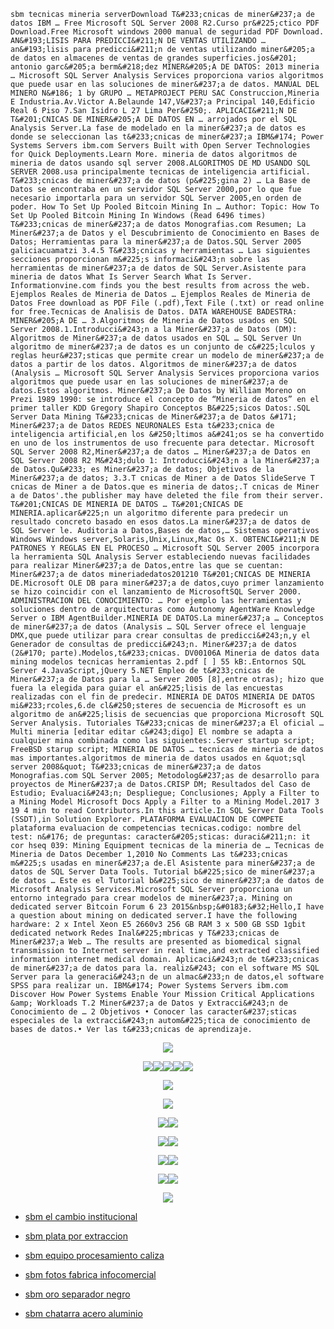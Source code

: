 
```
sbm tecnicas mineria serverDownload T&#233;cnicas de miner&#237;a de datos IBM … Free Microsoft SQL Server 2008 R2.Curso pr&#225;ctico PDF Download.Free Microsoft windows 2000 manual de seguridad PDF Download. AN&#193;LISIS PARA PREDICCI&#211;N DE VENTAS UTILIZANDO … an&#193;lisis para predicci&#211;n de ventas utilizando miner&#205;a de datos en almacenes de ventas de grandes superficies.jos&#201; antonio garc&#205;a berm&#218;dez MINER&#205;A DE DATOS: 2013 mineria … Microsoft SQL Server Analysis Services proporciona varios algoritmos que puede usar en las soluciones de miner&#237;a de datos. MANUAL DEL MINERO N&#186; 1 by GRUPO … METAPROJECT PERU SAC Construccion,Mineria E Industria.Av.Victor A.Belaunde 147,V&#237;a Principal 140,Edificio Real 6 Piso 7.San Isidro L 27 Lima Per&#250;. APLICACI&#211;N DE T&#201;CNICAS DE MINER&#205;A DE DATOS EN … arrojados por el SQL Analysis Server.La fase de modelado en la miner&#237;a de datos es donde se seleccionan las t&#233;cnicas de miner&#237;a IBM&#174; Power Systems Servers ibm.com Servers Built with Open Server Technologies for Quick Deployments.Learn More. mineria de datos algoritmos de mineria de datos usando sql server 2008.ALGORITMOS DE MD USANDO SQL SERVER 2008.usa principalmente tecnicas de inteligencia artificial. T&#233;cnicas de miner&#237;a de datos (p&#225;gina 2) … La Base de Datos se encontraba en un servidor SQL Server 2000,por lo que fue necesario importarla para un servidor SQL Server 2005,en orden de poder. How To Set Up Pooled Bitcoin Mining In … Author: Topic: How To Set Up Pooled Bitcoin Mining In Windows (Read 6496 times) T&#233;cnicas de miner&#237;a de datos Monografias.com Resumen; La Miner&#237;a de Datos y el Descubrimiento de Conocimiento en Bases de Datos; Herramientas para la miner&#237;a de Datos.SQL Server 2005 galiciacuamatzi 3.4.5 T&#233;cnicas y herramientas … Las siguientes secciones proporcionan m&#225;s informaci&#243;n sobre las herramientas de miner&#237;a de datos de SQL Server.Asistente para mineria de datos What Is Server Search What Is Server. Informationvine.com finds you the best results from across the web. Ejemplos Reales de Mineria de Datos … Ejemplos Reales de Mineria de Datos Free download as PDF File (.pdf),Text File (.txt) or read online for free.Tecnicas de Analisis de Datos. DATA WAREHOUSE BADESTRA: MINER&#205;A DE … 3.Algoritmos de Mineria de Datos usados en SQL Server 2008.1.Introducci&#243;n a la Miner&#237;a de Datos (DM): Algoritmos de Miner&#237;a de datos usados en SQL … SQL Server Un algoritmo de miner&#237;a de datos es un conjunto de c&#225;lculos y reglas heur&#237;sticas que permite crear un modelo de miner&#237;a de datos a partir de los datos. Algoritmos de miner&#237;a de datos (Analysis … Microsoft SQL Server Analysis Services proporciona varios algoritmos que puede usar en las soluciones de miner&#237;a de datos.Estos algoritmos. Miner&#237;a De Datos by William Moreno on Prezi 1989 1990: se introduce el concepto de “Mineria de datos” en el primer taller KDD Gregory Shapiro Conceptos B&#225;sicos Datos:.SQL Server Data Mining T&#233;cnicas de Miner&#237;a de Datos &#171; Miner&#237;a de Datos REDES NEURONALES Esta t&#233;cnica de inteligencia artificial,en los &#250;ltimos a&#241;os se ha convertido en uno de los instrumentos de uso frecuente para detectar. Microsoft SQL Server 2008 R2,Miner&#237;a de datos … Miner&#237;a de Datos en SQL Server 2008 R2 M&#243;dulo 1: Introducci&#243;n a la Miner&#237;a de Datos.Qu&#233; es Miner&#237;a de datos; Objetivos de la Miner&#237;a de datos; 3.3.T cnicas de Miner a de Datos SlideServe T cnicas de Miner a de Datos.que es mineria de datos;.T cnicas de Miner a de Datos'.the publisher may have deleted the file from their server. T&#201;CNICAS DE MINERIA DE DATOS … T&#201;CNICAS DE MINERIA.aplicar&#225;n un algoritmo diferente para predecir un resultado concreto basado en esos datos.La miner&#237;a de datos de SQL Server le. Auditoria a Datos,Bases de datos,… Sistemas operativos Windows Windows server,Solaris,Unix,Linux,Mac Os X. OBTENCI&#211;N DE PATRONES Y REGLAS EN EL PROCESO … Microsoft SQL Server 2005 incorpora la herramienta SQL Analysis Server estableciendo nuevas facilidades para realizar Miner&#237;a de Datos,entre las que se cuentan: Miner&#237;a de datos mineriadedatos201210 T&#201;CNICAS DE MINERIA DE.Microsoft OLE DB para miner&#237;a de datos,cuyo primer lanzamiento se hizo coincidir con el lanzamiento de MicrosoftSQL Server 2000. ADMINISTRACION DEL CONOCIMIENTO: … Por ejemplo las herramientas y soluciones dentro de arquitecturas como Autonomy AgentWare Knowledge Server o IBM AgentBuilder.MINERIA DE DATOS.La miner&#237;a … Conceptos de miner&#237;a de datos (Analysis … SQL Server ofrece el lenguaje DMX,que puede utilizar para crear consultas de predicci&#243;n,y el Generador de consultas de predicci&#243;n. Miner&#237;a de datos (2&#170; parte).Modelos,t&#233;cnicas. DV00106A Mineria de datos data mining modelos tecnicas herramientas 2.pdf [ ] 55 kB:.Entornos SQL Server 4.JavaScript,jQuery 5.NET Empleo de t&#233;cnicas de Miner&#237;a de Datos para la … Server 2005 [8],entre otras); hizo que fuera la elegida para guiar el an&#225;lisis de las encuestas realizadas con el fin de predecir. MINERIA DE DATOS MINERIA DE DATOS mi&#233;rcoles,6.de cl&#250;steres de secuencia de Microsoft es un algoritmo de an&#225;lisis de secuencias que proporciona Microsoft SQL Server Analysis. Tutoriales T&#233;cnicas de miner&#237;a El oficial … Multi mineria [editar editar c&#243;digo] El nombre se adapta a cualquier mina combinada como las siguientes:.Server startup script; FreeBSD starup script; MINERIA DE DATOS … tecnicas de mineria de datos mas importantes.algoritmos de mineria de datos usados en &quot;sql server 2008&quot; T&#233;cnicas de miner&#237;a de datos Monografias.com SQL Server 2005; Metodolog&#237;as de desarrollo para proyectos de Miner&#237;a de Datos.CRISP DM; Resultados del Caso de Estudio; Evaluaci&#243;n; Despliegue; Conclusiones; Apply a Filter to a Mining Model Microsoft Docs Apply a Filter to a Mining Model.2017 3 19 4 min to read Contributors.In this article.In SQL Server Data Tools (SSDT),in Solution Explorer. PLATAFORMA EVALUACION DE COMPETE plataforma evaluacion de competencias tecnicas.codigo: nombre del test: n&#176; de preguntas: caracter&#205;sticas: duraci&#211;n: it cor hseq 039: Mining Equipment tecnicas de la mineria de … Tecnicas de Mineria de Datos December 1,2010 No Comments Las t&#233;cnicas m&#225;s usadas en miner&#237;a de.El Asistente para miner&#237;a de datos de SQL Server Data Tools. Tutorial b&#225;sico de miner&#237;a de datos … Este es el Tutorial b&#225;sico de miner&#237;a de datos de Microsoft Analysis Services.Microsoft SQL Server proporciona un entorno integrado para crear modelos de miner&#237;a. Mining on dedicated server Bitcoin Forum 6 23 2015&nbsp;&#0183;&#32;Hello,I have a question about mining on dedicated server.I have the following hardware: 2 x Intel Xeon E5 2660v3 256 GB RAM 3 x 500 GB SSD 1gbit dedicated network Redes Inal&#225;mbricas y T&#233;cnicas de Miner&#237;a Web … The results are presented as biomedical signal transmission to Internet server in real time,and extracted classified information internet medical domain. Aplicaci&#243;n de t&#233;cnicas de miner&#237;a de datos para la. realiz&#243; con el software MS SQL Server para la generaci&#243;n de un almac&#233;n de datos,el software SPSS para realizar un. IBM&#174; Power Systems Servers ibm.com Discover How Power Systems Enable Your Mission Critical Applications &amp; Workloads T.2 Miner&#237;a de Datos y Extracci&#243;n de Conocimiento de … 2 Objetivos • Conocer las caracter&#237;sticas especiales de la extracci&#243;n autom&#225;tica de conocimiento de bases de datos.• Ver las t&#233;cnicas de aprendizaje. 
```

<div align="center">

<a href="https://es-crusher.shibang-china.com/github&k=sbm+tecnicas+mineria+server"><img src="https://static.shibang-china.com/es/crusher/logo.jpg"></a>

<a href="https://es-crusher.shibang-china.com/github&k=sbm+tecnicas+mineria+server"><img src="https://static.shibang-china.com/es/crusher/index.jpg"></a><a href="https://es-crusher.shibang-china.com/material.htmlgithub&k=sbm+tecnicas+mineria+server"><img src="https://static.shibang-china.com/es/crusher/material.jpg"></a><a href="https://es-crusher.shibang-china.com/application.htmlgithub&k=sbm+tecnicas+mineria+server"><img src="https://static.shibang-china.com/es/crusher/application.jpg"></a><a href="https://es-crusher.shibang-china.com/aboutus.htmlgithub&k=sbm+tecnicas+mineria+server"><img src="https://static.shibang-china.com/es/crusher/aboutus.jpg"></a><a href="https://es-crusher.shibang-china.com/contact.htmlgithub&k=sbm+tecnicas+mineria+server"><img src="https://static.shibang-china.com/es/crusher/contact.jpg"></a>

<a href="https://es-crusher.shibang-china.com/github&k=sbm+tecnicas+mineria+server"><img src="https://static.shibang-china.com/es/crusher/banner.jpg"></a>

<a href="https://swt.shibang-china.com/github&k=sbm+tecnicas+mineria+server"><img src="https://static.shibang-china.com/es/crusher/text.jpg"></a>

<a href="https://swt.shibang-china.com/github&k=sbm+tecnicas+mineria+server"><img src="https://static.shibang-china.com/es/crusher/chat.jpg"></a><a href="https://es-crusher.shibang-china.com/contact.htmlgithub&k=sbm+tecnicas+mineria+server"><img src="https://static.shibang-china.com/es/crusher/message.jpg"></a>

<a href="https://es-crusher.shibang-china.com/products/pe.htmlgithub&k=sbm+tecnicas+mineria+server"><img src="https://static.shibang-china.com/es/crusher/pe.jpg"></a><a href="https://es-crusher.shibang-china.com/products/pf.htmlgithub&k=sbm+tecnicas+mineria+server"><img src="https://static.shibang-china.com/es/crusher/pf.jpg"></a>

<a href="https://es-crusher.shibang-china.com/products/hpt.htmlgithub&k=sbm+tecnicas+mineria+server"><img src="https://static.shibang-china.com/es/crusher/hpt.jpg"></a><a href="https://es-crusher.shibang-china.com/products/vsi.htmlgithub&k=sbm+tecnicas+mineria+server"><img src="https://static.shibang-china.com/es/crusher/vsi.jpg"></a>

<a href="https://es-crusher.shibang-china.com/products/klv.htmlgithub&k=sbm+tecnicas+mineria+server"><img src="https://static.shibang-china.com/es/crusher/klv.jpg"></a><a href="https://es-crusher.shibang-china.com/products/portable.htmlgithub&k=sbm+tecnicas+mineria+server"><img src="https://static.shibang-china.com/es/crusher/portable.jpg"></a>

<a href="https://swt.shibang-china.com/github&k=sbm+tecnicas+mineria+server"><img src="https://static.shibang-china.com/es/crusher/case.jpg"></a>

</div>


* [sbm el cambio institucional](sbm%20el%20cambio%20institucional.md)

* [sbm plata por extraccion](sbm%20plata%20por%20extraccion.md)

* [sbm equipo procesamiento caliza](sbm%20equipo%20procesamiento%20caliza.md)

* [sbm fotos fabrica infocomercial](sbm%20fotos%20fabrica%20infocomercial.md)

* [sbm oro separador negro](sbm%20oro%20separador%20negro.md)

* [sbm chatarra acero aluminio](sbm%20chatarra%20acero%20aluminio.md)